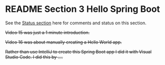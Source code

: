 # README Section 3 Hello Spring Boot

See the [Status section](https://github.com/JamieBort/LearningDirectory/tree/master/Java/Courses/SpringBoot/IntroducingSpringBoot#section-3-hello-spring-boot) here for comments and status on this section.

~~Video 15 was just a 1 minute introduction.~~

~~Video 16 was about manually creating a Hello World app.~~ 

~~Rather than use IntelliJ to create this Spring Boot app I did it with Visual Studio Code. I did this by ....~~
